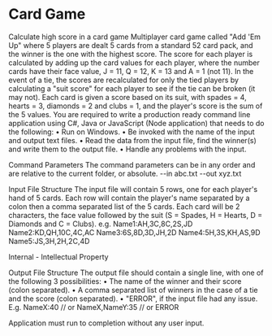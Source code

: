 # Card Game
Calculate high score in a card game
Multiplayer card game called "Add 'Em Up" where 5 players are dealt 5 cards
from a standard 52 card pack, and the winner is the one with the highest score. The score for each
player is calculated by adding up the card values for each player, where the number cards have their
face value, J = 11, Q = 12, K = 13 and A = 1 (not 11). In the event of a tie, the scores are
recalculated for only the tied players by calculating a "suit score" for each player to see if the tie can
be broken (it may not). Each card is given a score based on its suit, with spades = 4, hearts = 3,
diamonds = 2 and clubs = 1, and the player's score is the sum of the 5 values.
You are required to write a production ready command line application using C#, Java or JavaScript
(Node application) that needs to do the following:
• Run on Windows.
• Be invoked with the name of the input and output text files.
• Read the data from the input file, find the winner(s) and write them to the output file.
• Handle any problems with the input.

Command Parameters
The command parameters can be in any order and are relative to the current folder, or absolute.
--in abc.txt --out xyz.txt

Input File Structure
The input file will contain 5 rows, one for each player's hand of 5 cards. Each row will contain the
player's name separated by a colon then a comma separated list of the 5 cards. Each card will be 2
characters, the face value followed by the suit (S = Spades, H = Hearts, D = Diamonds and C =
Clubs).
e.g.
Name1:AH,3C,8C,2S,JD
Name2:KD,QH,10C,4C,AC
Name3:6S,8D,3D,JH,2D
Name4:5H,3S,KH,AS,9D
Name5:JS,3H,2H,2C,4D

Internal - Intellectual Property

Output File Structure
The output file should contain a single line, with one of the following 3 possibilities:
• The name of the winner and their score (colon separated).
• A comma separated list of winners in the case of a tie and the score (colon separated).
• "ERROR", if the input file had any issue.
E.g.
NameX:40
// or
NameX,NameY:35
// or
ERROR

Application must run to
completion without any user input.
